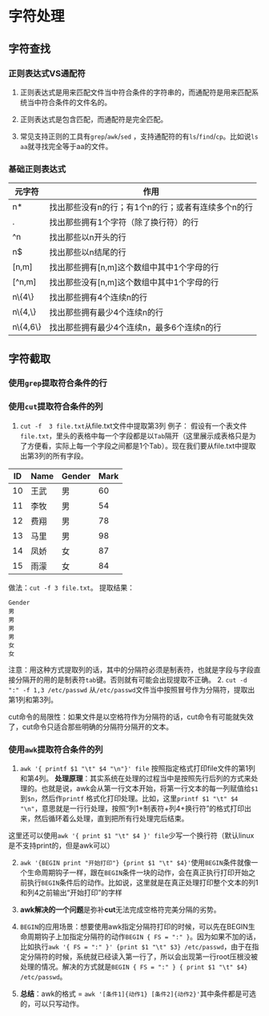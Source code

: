 # 字符处理

## 字符查找

### 正则表达式VS通配符

1. 正则表达式是用来匹配文件当中符合条件的字符串的，而通配符是用来匹配系统当中符合条件的文件名的。

2. 正则表达式是包含匹配，而通配符是完全匹配。

3. 常见支持正则的工具有`grep`/`awk`/`sed` ，支持通配符的有`ls`/`find`/`cp`。比如说`ls aa`就寻找完全等于aa的文件。

### 基础正则表达式

| 元字符     | 作用                                               |
| ---------- | -------------------------------------------------- |
| n*         | 找出那些没有n的行；有1个n的行；或者有连续多个n的行 |
| .          | 找出那些拥有1个字符（除了换行符）的行              |
| ^n         | 找出那些以n开头的行                                |
| n$         | 找出那些以n结尾的行                                |
| [n,m]      | 找出那些拥有[n,m]这个数组中其中1个字母的行         |
| [^n,m]     | 找出那些没有[n,m]这个数组中其中1个字母的行         |
| n\\{4\\}   | 找出那些拥有4个连续n的行                           |
| n\\{4,\\}  | 找出那些拥有最少4个连续n的行                       |
| n\\{4,6\\} | 找出那些拥有最少4个连续n，最多6个连续n的行         |

## 字符截取

### 使用`grep`提取符合条件的行

### 使用`cut`提取符合条件的列

1. `cut -f  3 file.txt`从file.txt文件中提取第3列
例子：
假设有一个表文件`file.txt`，里头的表格中每一个字段都是以`Tab`隔开（这里展示成表格只是为了方便看，实际上每一个字段之间都是1个Tab）。现在我们要从file.txt中提取出第3列的所有字段。

| ID  | Name | Gender | Mark |
| --- | ---- | ------ | ---- |
| 10  | 王武 | 男     | 60   |
| 11  | 李牧 | 男     | 54   |
| 12  | 费翔 | 男     | 78   |
| 13  | 马里 | 男     | 98   |
| 14  | 凤娇 | 女     | 87   |
| 15  | 雨濛 | 女     | 84   |

做法：`cut -f 3 file.txt`。
提取结果：

```?shell
Gender
男
男
男
男
女
女
```

注意：用这种方式提取列的话，其中的分隔符必须是制表符，也就是字段与字段直接分隔开的用的是制表符`tab`键。否则就有可能会出现提取不正确。
2. `cut -d ":" -f 1,3 /etc/passwd` 从`/etc/passwd`文件当中按照冒号作为分隔符，提取出第1列和第3列。

cut命令的局限性：如果文件是以空格符作为分隔符的话，cut命令有可能就失效了，cut命令只适合那些明确的分隔符分隔开的文本。

### 使用`awk`提取符合条件的列

1. `awk '{ printf $1 "\t" $4 "\n"}' file` 按照指定格式打印file文件的第1列和第4列。
  **处理原理**：其实系统在处理的过程当中是按照先行后列的方式来处理的。也就是说，awk会从第一行文本开始，将第一行文本的每一列赋值给`$1`到`$n`，然后作`printf` 格式化打印处理。比如，这里`printf $1 "\t" $4 "\n"`，意思就是一行行处理，按照“列1+制表符+列4+换行符”的格式打印出来，然后循环着么处理，直到把所有行处理完后结束。

  这里还可以使用`awk '{ print $1 "\t" $4 }' file`少写一个换行符（默认linux是不支持print的，但是awk可以）

2. `awk '{BEGIN print "开始打印"} {print $1 "\t" $4}'`使用`BEGIN`条件就像一个生命周期钩子一样，跟在`BEGIN`条件一块的动作，会在真正执行打印开始之前执行`BEGIN`条件后的动作。比如说，这里就是在真正处理打印整个文本的列1和列4之前输出“开始打印”的字样

3. **awk解决的一个问题**是弥补**cut**无法完成空格符完美分隔的劣势。

4. `BEGIN`的应用场景：想要使用awk指定分隔符打印的时候，可以先在BEGIN生命周期钩子上加指定分隔符的动作`BEGIN { FS = ":" }`。因为如果不加的话，比如执行`awk '{ FS = ":" }' {print $1 "\t" $3} /etc/passwd`，由于在指定分隔符的时候，系统就已经读入第一行了，所以会出现第一行root压根没被处理的情况。解决的方式就是`BEGIN { FS = ":" } { print $1 "\t" $4} /etc/passwd`。

5. **总结**：awk的格式 = `awk '[条件1]{动作1} [条件2]{动作2}'`其中条件都是可选的，可以只写动作。
